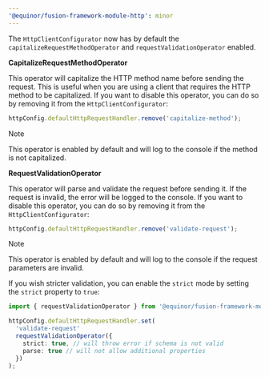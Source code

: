 ```yaml
---
'@equinor/fusion-framework-module-http': minor
---
```


The `HttpClientConfigurator` now has by default the `capitalizeRequestMethodOperator` and `requestValidationOperator` enabled.

**CapitalizeRequestMethodOperator**

This operator will capitalize the HTTP method name before sending the request. This is useful when you are using a client that requires the HTTP method to be capitalized. If you want to disable this operator, you can do so by removing it from the `HttpClientConfigurator`:

```typescript
httpConfig.defaultHttpRequestHandler.remove('capitalize-method');
```

> [!NOTE]
> This operator is enabled by default and will log to the console if the method is not capitalized.

**RequestValidationOperator**

This operator will parse and validate the request before sending it. If the request is invalid, the error will be logged to the console. If you want to disable this operator, you can do so by removing it from the `HttpClientConfigurator`:

```typescript
httpConfig.defaultHttpRequestHandler.remove('validate-request');
```

> [!NOTE]
> This operator is enabled by default and will log to the console if the request parameters are invalid.

If you wish stricter validation, you can enable the `strict` mode by setting the `strict` property to `true`:

```typescript
import { requestValidationOperator } from '@equinor/fusion-framework-module-http/operators';

httpConfig.defaultHttpRequestHandler.set(
  'validate-request'
  requestValidationOperator({
    strict: true, // will throw error if schema is not valid
    parse: true // will not allow additional properties
  })
);
```
